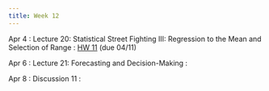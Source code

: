 ```yaml
---
title: Week 12
---
```


Apr 4
: Lecture 20: Statistical Street Fighting III: Regression to the Mean and Selection of Range
    :  [HW 11](/assets/hw11.pdf) (due 04/11) 

Apr 6
: Lecture 21: Forecasting and Decision-Making
    :   

Apr 8
: Discussion 11
    :   
